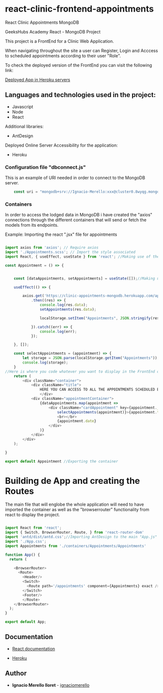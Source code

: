 # react-clinic-frontend-appointments
React Clinic Appointments MongoDB


GeeksHubs Academy React - MongoDB Project

This project is a FrontEnd for a Clinic Web Application.

When navigating throughout the site a user can Register, Login and Acccess to scheduled appointments according to their user "Role".


To check the deployed version of the FrontEnd you can visit the following link:

[Deployed App in Heroku servers]()




## Languages and technologies used in the project:

* Javascript
* Node
* React

Additional libraries:

* AntDesign


Deployed Online Server Accessibility for the application:

* Heroku




### Configuration file "dbconnect.js"

This is an example of URI needed in order to connect to the MongoDB server.  

```js
    const uri = "mongodb+srv://Ignacio-Merello:xxx@cluster0.8wyqg.mongodb.net/xxx?retryWrites=true&w=majority";
```


### Containers

In order to access the lodged data in MongoDB i have created the "axios" connections through the different containers that will send or fetch the models from its endpoints.

Example: Importing the react ".jsx" file for appointments

```js

import axios from 'axios'; // Require axios
import './Appointments.scss'; // Import the style associated
import React, { useEffect, useState } from 'react'; //Making use of the React Functionalities

const Appointment = () => {


    const [dataAppointments, setAppointments] = useState([]);//Making us of Hooks

    useEffect(() => {

        axios.get('https://clinic-appointments-mongodb.herokuapp.com/appointments/showall')
            .then((res) => {
                console.log(res.data);
                setAppointments(res.data);

                localStorage.setItem("Appointments", JSON.stringify(res.data)); //Conversion of the data into "string"

            }).catch((err) => {
                console.log(err);
            });

    }, []);

    const selectAppointments = (appointment) => {
        let storage = JSON.parse(localStorage.getItem("Appointments"));//Converting Json to allow its access
        console.log(storage);
    }
//Here is where you code whatever you want to display in the FrontEnd of that route
    return (
        <div className="container">
            <div className="title">
                HERE YOU CAN ACCESS TO ALL THE APPOINTMENTS SCHEDULED BY THE PATIENTS
                </div>
            <div className="appointmentContainer">
                {dataAppointments.map(appointment =>
                    <div className="cardAppointment" key={appointment._id} onClick={() =>
                        selectAppointments(appointment)}>{appointment.title}
                        <br></br>
                        {appointment.date}
                    </div>
                )}
            </div>
        </div>
    );

}

export default Appointment //Exporting the container
```

# Building de App and creating the Routes

The main file that will englobe the whole application will need to have imported the container as well as the "browserrouter" functionality from react to display the project.

```js

import React from 'react';
import { Switch, BrowserRouter, Route, } from 'react-router-dom'
import 'antd/dist/antd.css';//Importing AntDesign to the main "App.js" file
import './App.css';
import Appointments from './containers/Appointments/Appointments'

function App() {
  return (

    <BrowserRouter>
      <Route>
        <Header/>
        <Switch>
          <Route path='/appointments' component={Appointments} exact /> 
        </Switch>
        <Footer/>
        </Route>
    </BrowserRouter>
  );
}

export default App;
```



## Documentation

- [React documentation](https://reactjs.org/)

- [Heroku](https://devcenter.heroku.com/articles/getting-started-with-nodejs)



## Author 

* **Ignacio Merello lloret** - [ignaciomerello](https://github.com/ignaciomerello)


